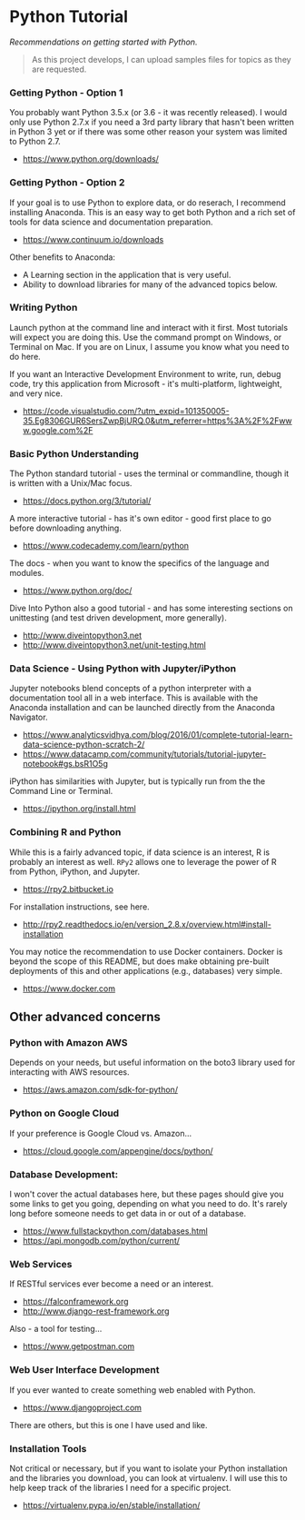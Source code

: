 # Python Tutorial
*Recommendations on getting started with Python.*

> As this project develops, I can upload samples files for topics as they are requested.

### Getting Python - Option 1
You probably want Python 3.5.x (or 3.6 - it was recently released). I would only use Python 2.7.x if you need a 3rd party library that hasn't been written in Python 3 yet or if there was some other reason your system was limited to Python 2.7.
  * https://www.python.org/downloads/

### Getting Python - Option 2
If your goal is to use Python to explore data, or do reserach, I recommend installing Anaconda. This is an easy way to get both Python and a rich set of tools for data science and documentation preparation.
  * https://www.continuum.io/downloads
  
Other benefits to Anaconda:
  * A Learning section in the application that is very useful.
  * Ability to download libraries for many of the advanced topics below.

### Writing Python
Launch python at the command line and interact with it first. Most tutorials will expect you are doing this. Use the command prompt on Windows, or Terminal on Mac. If you are on Linux, I assume you know what you need to do here.

If you want an Interactive Development Environment to write, run, debug code, try this application from Microsoft - it's multi-platform, lightweight, and very nice.
  * https://code.visualstudio.com/?utm_expid=101350005-35.Eg8306GUR6SersZwpBjURQ.0&utm_referrer=https%3A%2F%2Fwww.google.com%2F

### Basic Python Understanding
The Python standard tutorial - uses the terminal or commandline, though it is written with a Unix/Mac focus.
  * https://docs.python.org/3/tutorial/

A more interactive tutorial - has it's own editor - good first place to go before downloading anything.
  * https://www.codecademy.com/learn/python 

The docs - when you want to know the specifics of the language and modules.
  * https://www.python.org/doc/

Dive Into Python also a good tutorial - and has some interesting sections on unittesting (and test driven development, more generally).
  * http://www.diveintopython3.net
  * http://www.diveintopython3.net/unit-testing.html

### Data Science - Using Python with Jupyter/iPython
Jupyter notebooks blend concepts of a python interpreter with a documentation tool all in a web interface. This is available with the Anaconda installation and can be launched directly from the Anaconda Navigator.
  * https://www.analyticsvidhya.com/blog/2016/01/complete-tutorial-learn-data-science-python-scratch-2/
  * https://www.datacamp.com/community/tutorials/tutorial-jupyter-notebook#gs.bsR1O5g
  
iPython has similarities with Jupyter, but is typically run from the the Command Line or Terminal.
  * https://ipython.org/install.html
  
### Combining R and Python
While this is a fairly advanced topic, if data science is an interest, R is probably an interest as well. ```RPy2``` allows one to leverage the power of R from Python, iPython, and Jupyter.
  * https://rpy2.bitbucket.io
  
For installation instructions, see here.
  * http://rpy2.readthedocs.io/en/version_2.8.x/overview.html#install-installation

You may notice the recommendation to use Docker containers. Docker is beyond the scope of this README, but does make obtaining pre-built deployments of this and other applications (e.g., databases) very simple.
  * https://www.docker.com

## Other advanced concerns

### Python with Amazon AWS
Depends on your needs, but useful information on the boto3 library used for interacting with AWS resources.
  * https://aws.amazon.com/sdk-for-python/

### Python on Google Cloud
If your preference is Google Cloud vs. Amazon...
  * https://cloud.google.com/appengine/docs/python/

### Database Development:
I won't cover the actual databases here, but these pages should give you some links to get you going, depending on what you need to do. It's rarely long before someone needs to get data in or out of a database. 
  * https://www.fullstackpython.com/databases.html
  * https://api.mongodb.com/python/current/

### Web Services
If RESTful services ever become a need or an interest.
  * https://falconframework.org
  * http://www.django-rest-framework.org

Also - a tool for testing...
  * https://www.getpostman.com

### Web User Interface Development
If you ever wanted to create something web enabled with Python.
  * https://www.djangoproject.com

There are others, but this is one I have used and like.
    
### Installation Tools
Not critical or necessary, but if you want to isolate your Python installation and the libraries you download, you can look at virtualenv. I will use this to help keep track of the libraries I need for a specific project.
  * https://virtualenv.pypa.io/en/stable/installation/


